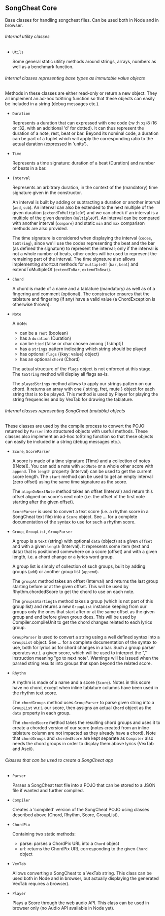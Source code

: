 SongCheat Core
--------------

Base classes for handling songcheat files.
Can be used both in Node and in browser.

###### Internal utility classes

* `Utils`

  Some general static utility methods around strings, arrays, numbers as well as a benchmark function.

###### Internal classes representing base types as immutable value objects

Methods in these classes are either read-only or return a new object. They all implement an ad-hoc toString function so that these objects can easily be included in a string (debug messages etc.).

* `Duration`

  Represents a duration that can expressed with one code (:w :h :q :8 :16 or :32, with an additional 'd' for dotted). It can thus represent the duration of a note, rest, beat or bar. Beyond its nominal code, a duration can be part of a tuplet which will apply the corresponding ratio to the actual duration (expressed in 'units').

* `Time`

  Represents a time signature: duration of a beat (Duration) and number of beats in a bar.

* `Interval`

  Represents an arbitrary duration, in the context of the (mandatory) time signature given in the constructor.

  An interval is built by adding or subtracting a duration or another interval (`add`, `sub`). An interval can also be extended to the next multiple of the given duration (`extendToMultipleOf`) and we can check if an interval is a multiple of the given duration (`multipleOf`). An interval can be compared with another interval (`compare`) and static `min` and `max` comparison methods are also provided.

  The time signature is considered when displaying the interval (`codes`, `toString`), since we'll use the codes representing the beat and the bar (as defined the signature) to represent the interval; only if the interval is not a whole number of beats, other codes will be used to represent the remaining part of the interval. The time signature also allows implementing shortcut methods for `multipleOf` (`bar`, `beat`) and extendToMultipleOf (`extendToBar`, `extendToBeat`).

* `Chord`

  A chord is made of a name and a tablature (mandatory) as well as of a fingering and comment (optional).
  The constructor ensures that the tablature and fingering (if any) have a valid value (a ChordException is otherwise thrown).

* `Note`

  A note:
  - can be a `rest` (boolean)
  - has a `duration` (Duration)
  - can be `tied` (false or char chosen among [Tsbhpt])
  - has a `strings` pattern indicating which string should be played
  - has optional `flags` ({key: value} object)
  - has an optional `chord` (Chord)

  The actual structure of the `flags` object is not enforced at this stage. The `toString` method will display all flags as-is.

  The `playedStrings` method allows to apply our strings pattern on our chord. It returns an array with one { string, fret, mute } object for each string that is to be played. This method is used by Player for playing the string frequencies and by VexTab for drawing the tablature.

###### Internal classes representing SongCheat (mutable) objects

These classes are used by the compile process to convert the POJO returned by `Parser` into structured objects with useful methods. These classes also implement an ad-hoc toString function so that these objects can easily be included in a string (debug messages etc.).

* `Score`, `ScoreParser`

  A score is made of a time signature (Time) and a collection of notes ([Note]).
  You can add a note with `addNote` or a whole other score with `append`.
  The `length` property (Interval) can be used to get the current score length.
  The `start` method can be used to get an empty interval (zero offset) using the same time signature as the score.  

  The `alignOnNextNote` method takes an offset (Interval) and return this offset aligned on score's next note (i.e. the offset of the first note starting after the given offset).

  `ScoreParser` is used to convert a text score (i.e. a rhythm score in a SongCheat text file) into a `Score` object.
  See ... for a complete documentation of the syntax to use for such a rhythm score.

* `Group`, `GroupList`, `GroupParser`

  A group is a `text` (string) with optional `data` (object) at a given `offset` and with a given `length` (Interval). It represents some item (text and data) that is positioned somewhere on a score (offset) and with a given length, i.e. a chord change or a lyrics word group.

  A group list is simply of collection of such groups, built by adding groups (`add`) or another group list (`append`).

  The `groupAt` method takes an offset (Interval) and returns the last group starting before or at the given offset. This will be used by Rhythm.chordedScore to get the chord to use on each note.

  The `groupsStartingIn` method takes a group (which is not part of this group list) and returns a new `GroupList` instance keeping from our groups only the ones that start after or at the same offset as the given group and end before given group does. This will be used by Compiler.compileUnit to get the chord changes related to each lyrics group.

  `GroupParser` is used to convert a string using a well defined syntax into a `GroupList` object. See ... for a complete documentation of the syntax to use, both for lyrics as for chord changes in a bar. Such a group parser operates w.r.t. a given score, which will be used to interpret the "," instruction meaning "go to next note". Warnings will be issued when the parsed string results into groups that span beyond the related score.

* `Rhythm`

  A rhythm is made of a name and a score (`Score`). Notes in this score have no chord, except when inline tablature columns have been used in the rhythm text score.

  The `chordGroups` method uses `GroupParser` to parse given string into a `GroupList` w.r.t. our score, then assigns an actual `Chord` object as the `data` property in each group.

  The `chordedScore` method takes the resulting chord groups and uses it to create a chorded version of our score (notes created from an inline tablature column are not impacted as they already have a chord). Note that `chordGroups` and `chordedScore` are kept separate as `Compiler` also needs the chord groups in order to display them above lyrics (VexTab and Ascii).

###### Classes that can be used to create a SongCheat app

* `Parser`

  Parses a SongCheat text file into a POJO that can be stored to a JSON file if wanted and further compiled.

* `Compiler`

  Creates a 'compiled' version of the SongCheat POJO using classes described above (Chord, Rhythm, Score, GroupList).

* `ChordPix`

  Containing two static methods:
  - parse: parses a ChordPix URL into a `Chord` object
  - url: returns the ChordPix URL corresponding to the given `Chord` object

* `VexTab`

   Allows converting a SongCheat to a VexTab string.
   This class can be used both in Node and in browser, but actually displaying the generated VexTab requires a browser).

* `Player`

  Plays a Score through the web audio API.
  This class can be used in browser only (no Audio API available in Node yet).
